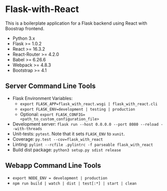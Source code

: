 # Flask-with-React #

This is a boilerplate application for a Flask backend using React with Boostrap frontend.

* Python 3.x
* Flask >= 1.0.2
* React >= 16.3.2
* React-Router >= 4.2.0
* Babel >= 6.26.6
* Webpack >= 4.8.3
* Bootstrap >= 4.1

## Server Command Line Tools ##

 * Flask Environment Variables:
   * `export FLASK_APP=flask_with_react.wsgi | flask_with_react.cli`
   * `export FLASK_ENV=development | testing | production`
   * Optional: `export FLASK_CONFIG=<path_to_custom_configuration_file>`
 * Development server: `flask run --host 0.0.0.0 --port 8080 --reload --with-threads`
 * Unit-tests: `pytest`. Note that it sets `FLASK_ENV` to `xunit`.
 * Coverage: `py.test --cov=flask_with_react`
 * Linting: `pylint --rcfile .pylintrc -f parseable flask_with_react`
 * Build dist package: `python3 setup.py sdist release`

## Webapp Command Line Tools ##

 * `export NODE_ENV = development | production`
 * `npm run build | watch | dist | test[:*] | start | clean`
